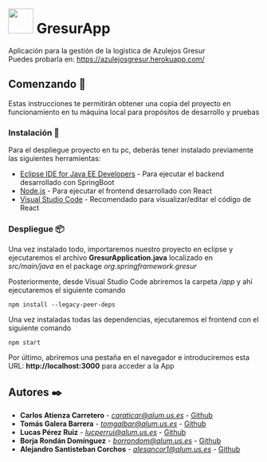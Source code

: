 # <img src="https://raw.githubusercontent.com/gii-is-DP1/dp1-2020-g3-12/master/app/src/images/Gresur.png" height="50px">  GresurApp

Aplicación para la gestión de la logística de Azulejos Gresur<br>
Puedes probarla en: https://azulejosgresur.herokuapp.com/

## Comenzando 🚀

Estas instrucciones te permitirán obtener una copia del proyecto en funcionamiento en tu máquina local para propósitos de desarrollo y pruebas

### Instalación 🔧

Para el despliegue proyecto en tu pc, deberás tener instalado previamente las siguientes herramientas:

* [Eclipse IDE for Java EE Developers](https://www.eclipse.org/downloads/) - Para ejecutar el backend desarrollado con SpringBoot
* [Node.js](https://nodejs.org/es/download/) - Para ejecutar el frontend desarrollado con React
* [Visual Studio Code](https://code.visualstudio.com/download) - Recomendado para visualizar/editar el código de React

### Despliegue 📦

Una vez instalado todo, importaremos nuestro proyecto en eclipse y ejecutaremos el archivo <b>GresurApplication.java</b> localizado en _src/main/java_ en el package _org.springframework.gresur_

Posteriormente, desde Visual Studio Code abriremos la carpeta _/app_ y ahí ejecutaremos el siguiente comando
```
npm install --legacy-peer-deps
```
Una vez instaladas todas las dependencias, ejecutaremos el frontend con el siguiente comando 

```
npm start
```
Por último, abriremos una pestaña en el navegador e introduciremos esta URL: <b>http://localhost:3000</b> para acceder a la App

## Autores ✒️

* **Carlos Atienza Carretero** - *caraticar@alum.us.es* - [Github](https://github.com/carlosatyca)
* **Tomás Galera Barrera** - *tomgalbar@alum.us.es* - [Github](https://github.com/tomgalbar)
* **Lucas Pérez Ruiz** - *lucperrui@alum.us.es* - [Github](https://github.com/lucasperezweb)
* **Borja Rondán Domínguez** - *borrondom@alum.us.es* - [Github](https://github.com/borjar20)
* **Alejandro Santisteban Corchos** - *alesancor1@alum.us.es* - [Github](https://github.com/alesancor1)
